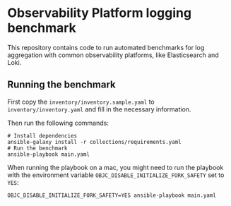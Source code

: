 # Observability Platform logging benchmark

This repository contains code to run automated benchmarks for log aggregation with common observability platforms, like Elasticsearch and Loki.

## Running the benchmark

First copy the `inventory/inventory.sample.yaml` to `inventory/inventory.yaml` and fill in the necessary information.

Then run the following commands:

```shell
# Install dependencies
ansible-galaxy install -r collections/requirements.yaml
# Run the benchmark 
ansible-playbook main.yaml
```
When running the playbook on a mac, you might need to run the playbook with the environment variable `OBJC_DISABLE_INITIALIZE_FORK_SAFETY` set to `YES`:
```shell
OBJC_DISABLE_INITIALIZE_FORK_SAFETY=YES ansible-playbook main.yaml
```